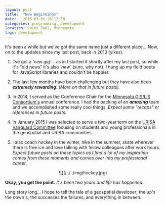 ```yaml
---
layout: post
title:  "New Beginnings"
date:   2015-03-01 18:12:38
categories: programming, development
location: Saint Paul, Minnesota
tags: development
---
```


It's been a while but we've got the same name just a different place... Now, on to the updates since my last post, back in 2013 (yikes).

1. I've got a *'new gig'*... as in I started it shortly after my last post, so while it's "old news" it's also *'new'* (sure, why not). I hung up my field boots for JavaScript libraries and couldn't be happier.

2. The last few months have been challenging but they have also been **_extremely rewarding_**. *(More on that in future posts).*

3. In 2014, I served as the Conference Chair for the <a href="www.mngislis.org">Minnesota GIS/LIS Consortium's</a> annual conference. I had the backing of an **_amazing_** team and we accomplished some really cool things. *Expect some "recaps" or references in future posts.* 

4. In January 2015 I was selected to serve a two-year term on the <a href="www.urisa.org/about-us/vanguard-cabinet">URISA Vanguard Committee</a> focusing on students and young professionals in the geospatial and URISA communities.

5. I also coach hockey in the winter, hike in the summer, skate wherever there is free ice and love talking with fellow colleagues after work hours. *Expect future posts on these topics as I find a lot of my inspiration comes from these moments and carries over into my professional career.*

<div style="text-align:center" markdown="1">
![](/../../img/hockey.jpg)
</div>

**Okay, you get the point.** *It's been two years and life has happened.*

Long story long... I hope to tell the tale of a geospatial developer; the up's the down's, the successes the failures, and everything in between.
